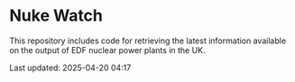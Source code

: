 # Nuke Watch

This repository includes code for retrieving the latest information available on the output of EDF nuclear power plants in the UK.

Last updated: 2025-04-20 04:17